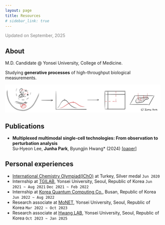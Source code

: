 ```yaml
---
layout: page
title: Resources
# sidebar_link: true
---
```


<span style="color:grey">Updated on September, 2025</span>

## About

M.D. Candidate @ Yonsei University, College of Medicine.

Studying **generative processes** of high-throughput biological measurements.

<img src='./assets/figure.jpg'>

## Publications
- **Multiplexed multimodal single-cell technologies: From observation to perturbation analysis** <br/> Su-Hyeon Lee, **Junha Park**, Byungjin Hwang* (2024) [[paper]](https://doi.org/10.1016/j.mocell.2024.100147)

## Personal experiences
- [International Chemistry Olympiad(IChO)](https://icho2020.tubitak.gov.tr/) at Turkey, Silver medal `Jun 2020`
- Internship at [TGILAB](https://www.tgilab.org/), Yonsei University, Seoul, Republic of Korea `Jun 2021 ~ Aug 2021` `Dec 2021 ~ Feb 2022`
- Internship at [Korea Quantum Computing Co.](https://www.kqchub.com/), Busan, Republic of Korea `Jun 2022 ~ Aug 2022`
- Research associate at [MoNET](http://neuroimage.yonsei.ac.kr/), Yonsei University, Seoul, Republic of Korea `Mar 2022 ~ Oct 2023`
- Research associate at [Hwang LAB](https://sites.google.com/view/bhwanglabyonsei/), Yonsei University, Seoul, Republic of Korea `Oct 2023 ~ Jan 2025`
